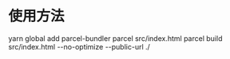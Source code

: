 # 使用方法

yarn global add parcel-bundler
parcel src/index.html
parcel build src/index.html --no-optimize --public-url ./
